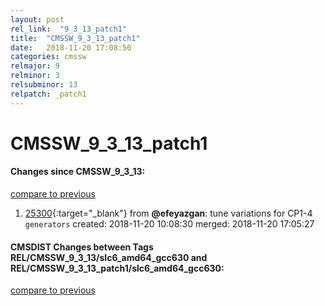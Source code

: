 ```yaml
---
layout: post
rel_link:  "9_3_13_patch1"
title:  "CMSSW_9_3_13_patch1"
date:   2018-11-20 17:08:50
categories: cmssw
relmajor: 9
relminor: 3
relsubminor: 13
relpatch: _patch1
---
```


# CMSSW_9_3_13_patch1
#### Changes since CMSSW_9_3_13:
[compare to previous](https://github.com/cms-sw/cmssw/compare/CMSSW_9_3_13...CMSSW_9_3_13_patch1)



1. [25300](http://github.com/cms-sw/cmssw/pull/25300){:target="_blank"}  from **@efeyazgan**: tune variations for CP1-4 `generators`  created: 2018-11-20 10:08:30 merged: 2018-11-20 17:05:27



#### CMSDIST Changes between Tags REL/CMSSW_9_3_13/slc6_amd64_gcc630 and REL/CMSSW_9_3_13_patch1/slc6_amd64_gcc630:
[compare to previous](https://github.com/cms-sw/cmsdist/compare/REL/CMSSW_9_3_13/slc6_amd64_gcc630...REL/CMSSW_9_3_13_patch1/slc6_amd64_gcc630)



